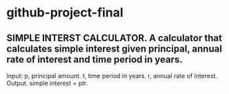 # github-project-final
SIMPLE INTERST CALCULATOR.
A calculator that calculates simple interest given principal, annual rate of interest and time period in years.
-----------------------------------------------------------------------------------------------------------------------------------------------------------------------------------------------------------------------
Input:
   p, principal amount.
   t, time period in years.
   r, annual rate of interest.
Output.
   simple interest = p*t*r.
